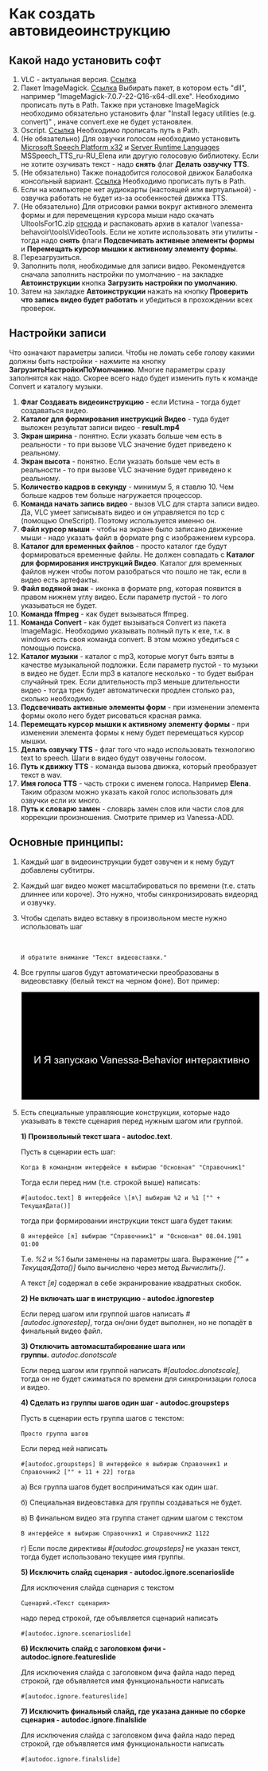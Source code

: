 ﻿# Как создать автовидеоинструкцию

## Какой надо установить софт

1. VLC - актуальная версия.  [Ссылка](https://www.videolan.org/vlc/releases/)
2. Пакет ImageMagick. [Ссылка](http://www.imagemagick.org/script/download.php) Выбирать пакет, в котором есть "dll", например "ImageMagick-7.0.7-22-Q16-x64-dll.exe". Необходимо прописать путь в Path. Также при установке ImageMagick необходимо обязательно установить флаг "Install legacy utilities (e.g. convert)" , иначе convert.exe не будет установлен.
3. Oscript. [Ссылка](http://oscript.io/downloads) Необходимо прописать путь в Path.
4. (Не обязательно) Для озвучки голосом необходимо установить [Microsoft Speech Platform х32](https://www.microsoft.com/en-us/download/details.aspx?id=27225) и [Server Runtime Languages](https://www.microsoft.com/en-us/download/details.aspx?id=27224) MSSpeech_TTS_ru-RU_Elena или другую голосовую библиотеку. Если не хотите озучивать текст - надо **снять** флаг **Делать озвучку TTS**.
5. (Не обязательно) Также понадобится голосовой движок Балаболка консольный вариант. [Ссылка](http://www.cross-plus-a.ru/bconsole.html) Необходимо прописать путь в Path.
6. Если на компьютере нет аудиокарты (настоящей или виртуальной) - озвучка работать не будет из-за особенностей движка TTS.
7. (Не обязательно) Для отрисовки рамки вокруг активного элемента формы и для перемещения курсора мыши надо скачать UItoolsFor1C.zip [отсюда](https://github.com/Pr-Mex/UItoolsFor1C/releases) и распаковать архив в каталог \vanessa-behavoir\tools\VideoTools. Если не хотите использовать эти утилиты - тогда надо **снять** флаги **Подсвечивать активные элементы формы** и **Перемещать курсор мышки к активному элементу формы**.
8. Перезагрузиться.
9. Заполнить поля, необходимые для записи видео. Рекомендуется сначала заполнить настройки по умолчанию - на закладке **Автоинструкции** кнопка **Загрузить настройки по умолчанию**.
10. Затем на закладке **Автоинструкции** нажать на кнопку **Проверить что запись видео будет работать** и убедиться в прохождении всех проверок.

## Настройки записи

Что означают параметры записи.
Чтобы не ломать себе голову какими должны быть настройки - нажмите на кнопку **ЗагрузитьНастройкиПоУмолчанию**. Многие параметры сразу заполнятся как надо.
Скорее всего надо будет изменить путь к команде Convert и каталогу музыки.

1. **Флаг Создавать видеоинструкцию** - если Истина - тогда будет создаваться видео.
2. **Каталог для формирования инструкций Видео** - туда будет выложен результат записи видео - **result.mp4**
3. **Экран ширина** - понятно. Если указать больше чем есть в реальности - то при вызове VLC значение будет приведено к реальному.
4. **Экран высота** - понятно. Если указать больше чем есть в реальности - то при вызове VLC значение будет приведено к реальному.
5. **Количество кадров в секунду** - минимум 5, я ставлю 10. Чем больше кадров тем больше нагружается процессор.
6. **Команда начать запись видео** - вызов VLC для старта записи видео. Да, VLC умеет записывать видео и он управляется по tcp с (помощью OneScript). Поэтому используется именно он.
7. **Файл курсор мыши** - чтобы на экране было записано движение мыши - надо указать файл в формате png с изображением курсора.
8. **Каталог для временных файлов** - просто каталог где будут формироваться временные файлы. Не должен совпадать с **Каталог для формирования инструкций Видео**. Каталог для временных файлов нужен чтобы потом разобраться что пошло не так, если в видео есть артефакты.
9. **Файл водяной знак** - иконка в формате png, которая появится в правом нижнем углу видео. Если параметр пустой - то лого указываться не будет.
10. **Команда ffmpeg** - как будет вызываться ffmpeg.
11. **Команда Convert** - как будет вызываться Convert из пакета ImageMagic. Необходимо указывать полный путь к exe, т.к. в windows есть своя команда convert. В этом можно убедиться с помощью поиска.
12. **Каталог музыки** - каталог с mp3, которые могут быть взяты в качестве музыкальной подложки. Если параметр пустой - то музыки в видео не будет. Если mp3 в каталоге несколько - то будет выбран случайный трек. Если длительность mp3 меньше длительности видео - тогда трек будет автоматически продлен столько раз, сколько необходимо.
13. **Подсвечивать активные элементы форм** - при изменении элемента формы около него будет рисоваться красная рамка.
14. **Перемещать курсор мышки к активному элементу формы** - при изменении элемента формы к нему будет перемещаться курсор мышки.
15. **Делать озвучку TTS** - флаг того что надо использовать технологию text to speech. Шаги в видео будут озвучены голосом.
16. **Путь к движку TTS** - команда вызова движка, который преобразует текст в wav.
17. **Имя голоса TTS** - часть строки с именем голоса. Например **Elena**. Таким образом можно указать какой голос использовать для озвучки если их много.
18. **Путь к словарю замен** - словарь замен слов или части слов для коррекции произношения. Смотрите пример из Vanessa-ADD.

## **Основные принципы:**

1. Каждый шаг в видеоинструкции будет озвучен и к нему будут добавлены субтитры.

2. Каждый шаг видео может масштабироваться по времени (т.е. стать длиннее или короче). Это нужно, чтобы синхронизировать видеоряд и озвучку.

3. Чтобы сделать видео вставку в произвольном месте нужно использовать шаг

   ​

   ```
   И обратите внимание "Текст видеовставки."
   ```

4. Все группы шагов будут автоматически преобразованы в видеовставку (белый текст на черном фоне). Вот пример:



   ![](./doc/images/MakeAutoVideo.png)



5. Есть специальные управляющие конструкции, которые надо указывать в тексте сценария перед нужным шагом или группой.

   **1)  Произвольный текст шага - autodoc.text**.

   Пусть в сценарии есть шаг:

   ```
   Когда В командном интерфейсе я выбираю "Основная" "Справочник1"
   ```

   Тогда если перед ним (т.е. строкой выше) написать:

   ```
   #[autodoc.text] В интерфейсе \[я\] выбираю %2 и %1 ["" + ТекущаяДата()]
   ```

   тогда при формировании инструкции текст шага будет таким:

   ```
   В интерфейсе [я] выбираю "Справочник1" и "Основная" 08.04.1981 01:00
   ```

   Т.е. *%2* и *%1* были заменены на параметры шага. Выражение *["" + ТекущаяДата()]* было вычислено через метод *Вычислить()*.

   А текст *\[я\]* содержал в себе экранирование квадратных скобок.

   **2) Не включать шаг в инструкцию - autodoc.ignorestep** 

   Если перед шагом или группой шагов написать *#[autodoc.ignorestep]*, тогда он/они будет выполнен, но не попадёт в финальный видео файл.

   **3) Отключить автомасштабирование шага или группы.** *autodoc.donotscale* 

   Если перед шагом или группой написать *#[autodoc.donotscale],* тогда он не будет сжиматься по времени для синхронизации голоса и видео.

   **4) Сделать из группы шагов один шаг - autodoc.groupsteps**

   Пусть в сценарии есть группа шагов с текстом:

   ```
   Просто группа шагов
   ```

   Если перед ней написать

   ```
   #[autodoc.groupsteps] В интерфейсе я выбираю Справочник1 и Справочник2 ["" + 11 + 22] тогда
   ```

   а) Вся группа шагов будет восприниматься как один шаг.

   б) Специальная видеовставка для группы создаваться не будет.

   в) В финальном видео эта группа станет одним шагом с текстом

   ```
   В интерфейсе я выбираю Справочник1 и Справочник2 1122
   ```

   г) Если после директивы *#[autodoc.groupsteps]*  не указан текст, тогда будет использовано текущее имя группы.

   **5) Исключить слайд сценария - autodoc.ignore.scenarioslide**

    Для исключения слайда сценария с текстом

   ```
   Сценарий.<Текст сценария>
   ```

    надо перед строкой, где объявляется сценарий написать

   ```
   #[autodoc.ignore.scenarioslide]
   ```

   **6) Исключить слайд с заголовком фичи - autodoc.ignore.featureslide**

   Для исключения слайда с заголовком фича файла надо перед строкой, где объявляется имя функциональности написать

   ```
   #[autodoc.ignore.featureslide]
   ```

   **7) Исключить финальный слайд, где указана данные по сборке сценария - autodoc.ignore.finalslide**

   Для исключения слайда с заголовком фича файла надо перед строкой, где объявляется имя функциональности написать

   ```
   #[autodoc.ignore.finalslide]
   ```
